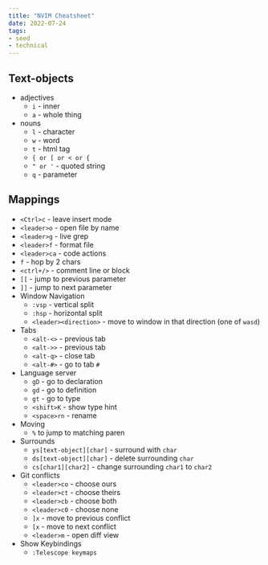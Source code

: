 ```yaml
---
title: "NVIM Cheatsheet"
date: 2022-07-24
tags:
- seed
- technical
---
```


## Text-objects
- adjectives
	- `i` - inner
	- `a` - whole thing
- nouns
	- `l` - character
	- `w` - word
	- `t` - html tag
	- `{ or [ or < or {`
	- `" or '` - quoted string
	- `q` - parameter

## Mappings
- `<Ctrl>c` - leave insert mode
- `<leader>o` - open file by name
- `<leader>g` - live grep
- `<leader>f` - format file
- `<leader>ca` - code actions
- `f` - hop by 2 chars
- `<ctrl+/>` - comment line or block
- `[[` - jump to previous parameter
- `]]` - jump to next parameter
- Window Navigation
	- `:vsp` - vertical split
	- `:hsp` - horizontal split
	- `<leader><direction>` - move to window in that direction (one of `wasd`)
- Tabs
	- `<alt-<>` - previous tab
	- `<alt->>` - previous tab
	- `<alt-q>` - close tab
	- `<alt-#>` - go to tab `#`
- Language server
	- `gD` - go to declaration
	- `gd` - go to definition
	- `gt` - go to type
	- `<shift>K` - show type hint
	- `<space>rn` - rename
- Moving
	- `%` to jump to matching paren
- Surrounds
	- `ys[text-object][char]` - surround with `char`
	- `ds[text-object][char]` - delete surrounding `char`
	- `cs[char1][char2]` - change surrounding `char1` to `char2`
- Git conflicts
	- `<leader>co` - choose ours
	- `<leader>ct` - choose theirs
	- `<leader>cb` - choose both
	- `<leader>c0` - choose none
	- `]x` - move to previous conflict
	-  `[x` - move to next conflict
	- `<leader>m` - open diff view
- Show Keybindings
	- `:Telescope keymaps`